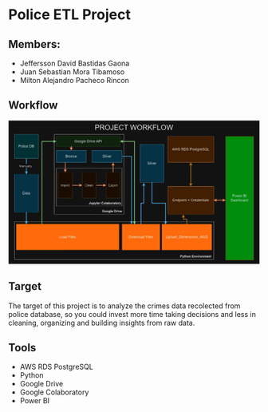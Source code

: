 # Police ETL Project

## Members:

- Jeffersson David Bastidas Gaona
- Juan Sebastian Mora Tibamoso
- Milton Alejandro Pacheco Rincon

## Workflow

![ProjectWorkflow](./Assets/project_workflow.jpg)

## Target

The target of this project is to analyze the crimes data recolected from police database, so you could invest more time taking decisions and less in cleaning, organizing and building insights from raw data.

## Tools

- AWS RDS PostgreSQL
- Python
- Google Drive
- Google Colaboratory
- Power BI

